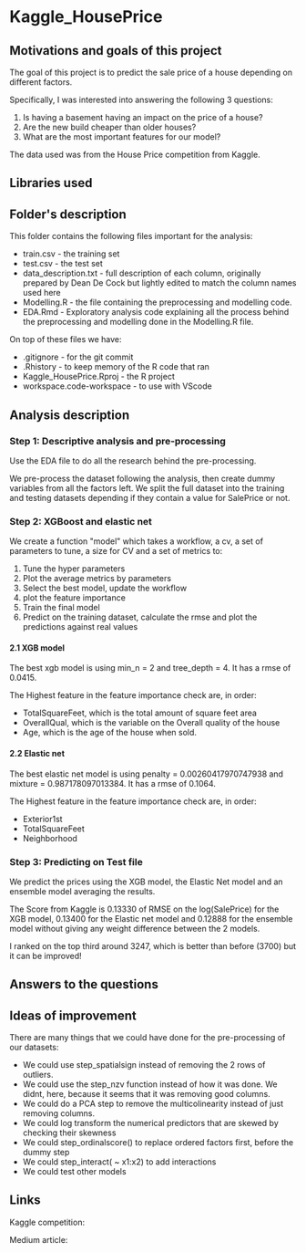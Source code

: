 # Kaggle_HousePrice

## Motivations and goals of this project

The goal of this project is to predict the sale price of a house depending on different factors.

Specifically, I was interested into answering the following 3 questions:

1. Is having a basement having an impact on the price of a house?
2. Are the new build cheaper than older houses?
3. What are the most important features for our model?

The data used was from the House Price competition from Kaggle.

## Libraries used

## Folder's description

This folder contains the following files important for the analysis:

- train.csv - the training set
- test.csv - the test set
- data_description.txt - full description of each column, originally prepared by Dean De Cock but lightly edited to match the column names used here
- Modelling.R - the file containing the preprocessing and modelling code.
- EDA.Rmd - Exploratory analysis code explaining all the process behind the preprocessing and modelling done in the Modelling.R file.

On top of these files we have:

- .gitignore - for the git commit
- .Rhistory - to keep memory of the R code that ran
- Kaggle_HousePrice.Rproj - the R project
- workspace.code-workspace - to use with VScode


## Analysis description

### Step 1: Descriptive analysis and pre-processing

Use the EDA file to do all the research behind the pre-processing.

We pre-process the dataset following the analysis, then create dummy variables from all the factors left. We split the full dataset into the training and testing datasets depending if they contain a value for SalePrice or not.



### Step 2: XGBoost and elastic net

We create a function "model" which takes a workflow, a cv, a set of parameters to tune, a size for CV and a set of metrics to:

1. Tune the hyper parameters
2. Plot the average metrics by parameters
3. Select the best model, update the workflow
4. plot the feature importance
5. Train the final model
6. Predict on the training dataset, calculate the rmse and plot the predictions against real values

#### 2.1 XGB model

The best xgb model is using min_n = 2 and tree_depth = 4. It has a rmse of 0.0415.

The Highest feature in the feature importance check are, in order:

- TotalSquareFeet, which is the total amount of square feet area
- OverallQual, which is the variable on the Overall quality of the house
- Age, which is the age of the house when sold.


#### 2.2 Elastic net

The best elastic net model is using penalty = 0.00260417970747938 and mixture = 0.987178097013384. It has a rmse of 0.1064.

The Highest feature in the feature importance check are, in order:

- Exterior1st
- TotalSquareFeet
- Neighborhood


### Step 3: Predicting on Test file
We predict the prices using the XGB model, the Elastic Net model and an ensemble model averaging the results.

The Score from Kaggle is 0.13330 of RMSE on the log(SalePrice) for the XGB model, 0.13400 for the Elastic net model and 0.12888 for the ensemble model without giving any weight difference between the 2 models.

I ranked on the top third around 3247, which is better than before (3700) but it can be improved!


## Answers to the questions


## Ideas of improvement

There are many things that we could have done for the pre-processing of our datasets:

- We could use step_spatialsign instead of removing the 2 rows of outliers.
- We could use the step_nzv function instead of how it was done. We didnt, here, because it seems that it was removing good columns.
- We could do a PCA step to remove the multicolinearity instead of just removing columns.
- We could log transform the numerical predictors that are skewed by checking their skewness
- We could step_ordinalscore() to replace ordered factors first, before the dummy step
- We could step_interact( ~ x1:x2)  to add interactions
- We could test other models

## Links

Kaggle competition: 

Medium article: 